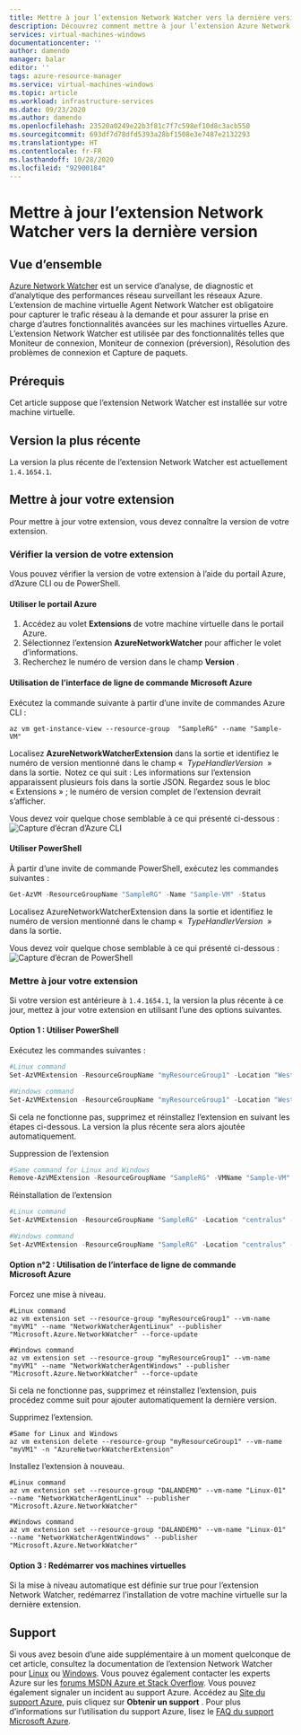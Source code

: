 ```yaml
---
title: Mettre à jour l’extension Network Watcher vers la dernière version
description: Découvrez comment mettre à jour l’extension Azure Network Watcher vers la dernière version.
services: virtual-machines-windows
documentationcenter: ''
author: damendo
manager: balar
editor: ''
tags: azure-resource-manager
ms.service: virtual-machines-windows
ms.topic: article
ms.workload: infrastructure-services
ms.date: 09/23/2020
ms.author: damendo
ms.openlocfilehash: 23520a0249e22b3f81c7f7c598ef10d8c3acb550
ms.sourcegitcommit: 693df7d78dfd5393a28bf1508e3e7487e2132293
ms.translationtype: HT
ms.contentlocale: fr-FR
ms.lasthandoff: 10/28/2020
ms.locfileid: "92900184"
---
```

# <a name="update-the-network-watcher-extension-to-the-latest-version"></a>Mettre à jour l’extension Network Watcher vers la dernière version

## <a name="overview"></a>Vue d’ensemble

[Azure Network Watcher](../../network-watcher/network-watcher-monitoring-overview.md) est un service d’analyse, de diagnostic et d’analytique des performances réseau surveillant les réseaux Azure. L’extension de machine virtuelle Agent Network Watcher est obligatoire pour capturer le trafic réseau à la demande et pour assurer la prise en charge d’autres fonctionnalités avancées sur les machines virtuelles Azure. L’extension Network Watcher est utilisée par des fonctionnalités telles que Moniteur de connexion, Moniteur de connexion (préversion), Résolution des problèmes de connexion et Capture de paquets.

## <a name="prerequisites"></a>Prérequis

Cet article suppose que l’extension Network Watcher est installée sur votre machine virtuelle.

## <a name="latest-version"></a>Version la plus récente

La version la plus récente de l’extension Network Watcher est actuellement `1.4.1654.1`.

## <a name="update-your-extension"></a>Mettre à jour votre extension

Pour mettre à jour votre extension, vous devez connaître la version de votre extension.

### <a name="check-your-extension-version"></a>Vérifier la version de votre extension

Vous pouvez vérifier la version de votre extension à l’aide du portail Azure, d’Azure CLI ou de PowerShell.

#### <a name="usetheazureportal"></a>Utiliser le portail Azure

1. Accédez au volet **Extensions** de votre machine virtuelle dans le portail Azure.
1. Sélectionnez l’extension **AzureNetworkWatcher** pour afficher le volet d’informations.
1. Recherchez le numéro de version dans le champ **Version** .  

#### <a name="use-the-azure-cli"></a>Utilisation de l’interface de ligne de commande Microsoft Azure

Exécutez la commande suivante à partir d’une invite de commandes Azure CLI :

```azurecli
az vm get-instance-view --resource-group  "SampleRG" --name "Sample-VM"
```
Localisez **AzureNetworkWatcherExtension** dans la sortie et identifiez le numéro de version mentionné dans le champ «  *TypeHandlerVersion*  » dans la sortie.  Notez ce qui suit : Les informations sur l’extension apparaissent plusieurs fois dans la sortie JSON. Regardez sous le bloc « Extensions » ; le numéro de version complet de l’extension devrait s’afficher. 

Vous devez voir quelque chose semblable à ce qui présenté ci-dessous : ![Capture d’écran d’Azure CLI](./media/network-watcher/azure-cli-screenshot.png)

#### <a name="usepowershell"></a>Utiliser PowerShell

À partir d’une invite de commande PowerShell, exécutez les commandes suivantes :

```powershell
Get-AzVM -ResourceGroupName "SampleRG" -Name "Sample-VM" -Status
```
Localisez AzureNetworkWatcherExtension dans la sortie et identifiez le numéro de version mentionné dans le champ «  *TypeHandlerVersion*  » dans la sortie.   

Vous devez voir quelque chose semblable à ce qui présenté ci-dessous : ![Capture d’écran de PowerShell](./media/network-watcher/powershell-screenshot.png)

### <a name="update-your-extension"></a>Mettre à jour votre extension

Si votre version est antérieure à `1.4.1654.1`, la version la plus récente à ce jour, mettez à jour votre extension en utilisant l’une des options suivantes.

#### <a name="option-1-use-powershell"></a>Option 1 : Utiliser PowerShell

Exécutez les commandes suivantes :

```powershell
#Linux command
Set-AzVMExtension -ResourceGroupName "myResourceGroup1" -Location "WestUS" -VMName "myVM1" -Name "AzureNetworkWatcherExtension" -Publisher "Microsoft.Azure.NetworkWatcher" -Type "NetworkWatcherAgentLinux"

#Windows command
Set-AzVMExtension -ResourceGroupName "myResourceGroup1" -Location "WestUS" -VMName "myVM1" -Name "AzureNetworkWatcherExtension" -Publisher "Microsoft.Azure.NetworkWatcher" -Type "NetworkWatcherAgentWindows"
```

Si cela ne fonctionne pas, supprimez et réinstallez l’extension en suivant les étapes ci-dessous. La version la plus récente sera alors ajoutée automatiquement.

Suppression de l’extension 

```powershell
#Same command for Linux and Windows
Remove-AzVMExtension -ResourceGroupName "SampleRG" -VMName "Sample-VM" -Name "AzureNetworkWatcherExtension"
``` 

Réinstallation de l’extension

```powershell
#Linux command
Set-AzVMExtension -ResourceGroupName "SampleRG" -Location "centralus" -VMName "Sample-VM" -Name "AzureNetworkWatcherExtension" -Publisher "Microsoft.Azure.NetworkWatcher" -Type "NetworkWatcherAgentLinux" -typeHandlerVersion "1.4"

#Windows command
Set-AzVMExtension -ResourceGroupName "SampleRG" -Location "centralus" -VMName "Sample-VM" -Name "AzureNetworkWatcherExtension" -Publisher "Microsoft.Azure.NetworkWatcher" -Type "NetworkWatcherAgentWindows" -typeHandlerVersion "1.4"
```

#### <a name="option-2-use-the-azure-cli"></a>Option n°2 : Utilisation de l’interface de ligne de commande Microsoft Azure

Forcez une mise à niveau.

```azurecli
#Linux command
az vm extension set --resource-group "myResourceGroup1" --vm-name "myVM1" --name "NetworkWatcherAgentLinux" --publisher "Microsoft.Azure.NetworkWatcher" --force-update

#Windows command
az vm extension set --resource-group "myResourceGroup1" --vm-name "myVM1" --name "NetworkWatcherAgentWindows" --publisher "Microsoft.Azure.NetworkWatcher" --force-update
```

Si cela ne fonctionne pas, supprimez et réinstallez l’extension, puis procédez comme suit pour ajouter automatiquement la dernière version.

Supprimez l’extension.

```azurecli
#Same for Linux and Windows
az vm extension delete --resource-group "myResourceGroup1" --vm-name "myVM1" -n "AzureNetworkWatcherExtension"

```

Installez l’extension à nouveau.

```azurecli
#Linux command
az vm extension set --resource-group "DALANDEMO" --vm-name "Linux-01" --name "NetworkWatcherAgentLinux" --publisher "Microsoft.Azure.NetworkWatcher"

#Windows command
az vm extension set --resource-group "DALANDEMO" --vm-name "Linux-01" --name "NetworkWatcherAgentWindows" --publisher "Microsoft.Azure.NetworkWatcher"

```

#### <a name="option-3-reboot-your-vms"></a>Option 3 : Redémarrer vos machines virtuelles

Si la mise à niveau automatique est définie sur true pour l’extension Network Watcher, redémarrez l’installation de votre machine virtuelle sur la dernière extension.

## <a name="support"></a>Support

Si vous avez besoin d’une aide supplémentaire à un moment quelconque de cet article, consultez la documentation de l’extension Network Watcher pour [Linux](./network-watcher-linux.md) ou [Windows](./network-watcher-windows.md). Vous pouvez également contacter les experts Azure sur les [forums MSDN Azure et Stack Overflow](https://azure.microsoft.com/support/forums/). Vous pouvez également signaler un incident au support Azure. Accédez au [Site du support Azure](https://azure.microsoft.com/support/options/), puis cliquez sur **Obtenir un support** . Pour plus d’informations sur l’utilisation du support Azure, lisez le [FAQ du support Microsoft Azure](https://azure.microsoft.com/support/faq/).

